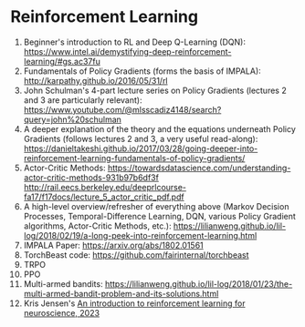 # Reinforcement Learning

1. Beginner's introduction to RL and Deep Q-Learning (DQN): <https://www.intel.ai/demystifying-deep-reinforcement-learning/#gs.ac37fu>
2. Fundamentals of Policy Gradients (forms the basis of IMPALA): <http://karpathy.github.io/2016/05/31/rl>
3. John Schulman's 4-part lecture series on Policy Gradients (lectures 2 and 3 are particularly relevant): <https://www.youtube.com/@mlsscadiz4148/search?query=john%20schulman>
4. A deeper explanation of the theory and the equations underneath Policy Gradients (follows lectures 2 and 3, a very useful read-along): <https://danieltakeshi.github.io/2017/03/28/going-deeper-into-reinforcement-learning-fundamentals-of-policy-gradients/>
5. Actor-Critic Methods:
    <https://towardsdatascience.com/understanding-actor-critic-methods-931b97b6df3f>
    <http://rail.eecs.berkeley.edu/deeprlcourse-fa17/f17docs/lecture_5_actor_critic_pdf.pdf>
6. A high-level overview/refresher of everything above (Markov Decision Processes, Temporal-Difference Learning, DQN, various Policy Gradient algorithms, Actor-Critic Methods, etc.): <https://lilianweng.github.io/lil-log/2018/02/19/a-long-peek-into-reinforcement-learning.html>
7. IMPALA Paper: <https://arxiv.org/abs/1802.01561>
8. TorchBeast code: <https://github.com/fairinternal/torchbeast>
9. TRPO
10. PPO
11. Multi-armed bandits: <https://lilianweng.github.io/lil-log/2018/01/23/the-multi-armed-bandit-problem-and-its-solutions.html>
12. Kris Jensen's [An introduction to reinforcement learning for neuroscience, 2023](https://arxiv.org/abs/2311.07315)
